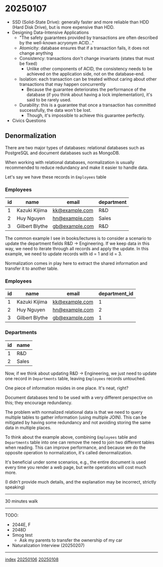 <head><meta name="viewport" content="width=device-width, initial-scale=1.0, user-scalable=yes" /><meta charset="UTF-8"></head>

# 20250107

- SSD (Solid-State Drive): generally faster and more reliable than HDD (Hard Disk Drive), but is more expensive than HDD.
- Designing Data-Intensive Applications
	- "The safety guarantees provided by transactions are often described by the well-known acryonym ACID..."
	- Atomicity: database ensures that if a transaction fails, it does not change anything
	- Consistency: transactions don't change invariants (states that must be fixed)
		- Unlike other components of ACID, the consistency needs to be achieved on the application side, not on the database-end.
	- Isolation: each transaction can be treated without caring about other transactions that may happen concurrently
		- Because the guarantee deteriorates the performance of the database (if you think about having a lock implementation), it's said to be rarely used.
	- Durability: this is a guarantee that once a transaction has committed successfully, the data won't be lost.
		- Though, it's impossible to achieve this guarantee perfectly.
- Civics Questions

## Denormalization

There are two major types of databases: relational databases such as PostgreSQL and document databases such as MongoDB.

When working with relational databases, normalization is usually recommended to reduce redundancy and make it easier to handle data.

Let's say we have these records in `Employees` table

### Employees

| id | name | email | department |
| --- | --- | --- | --- |
| 1 | Kazuki Kijima | kk@example.com | R&D |
| 2 | Huy Nguyen | hn@example.com | Sales |
| 3 | Gilbert Blythe | gb@example.com | R&D |

The common example I see in books/lectures is to consider a scenario to update the department fields R&D -> Engineering. If we keep data in this way, we need to iterate through all records and apply the update. In this example, we need to update records with id = 1 and id = 3.

Normalization comes in play here to extract the shared information and transfer it to another table.

### Employees

| id | name | email | department\_id |
| --- | --- | --- | --- |
| 1 | Kazuki Kijima | kk@example.com | 1 |
| 2 | Huy Nguyen | hn@example.com | 2 |
| 3 | Gilbert Blythe | gb@example.com | 1 |

### Departments

| id | name |
| --- | --- |
| 1 | R&D |
| 2 | Sales |

Now, if we think about updating R&D -> Engineering, we just need to update one record in `Departments` table, leaving `Employees` records untouched.

One piece of information resides in one place. It's neat, right?

Document databases tend to be used with a very different perspective on this; they encourage redundancy.

The problem with normalized relational data is that we need to query multiple tables to gather information (using multiple JOIN). This can be mitigated by having some redundancy and not avoiding storing the same data in multiple places. 

To think about the example above, combining `Employees` table and `Departments` table into one can remove the need to join two different tables when reading. This can improve performance, and because we do the opposite operation to normalization, it's called denormalization.

It's beneficial under some scenarios, e.g., the entire document is used every time you render a web page, but write operations will cost much more.

(I didn't provide much details, and the explanation may be incorrect, strictly speaking)

---

30 minutes walk

---

TODO:

- 2044E, F
- 2048D
- Smog test
	- Ask my parents to transfer the ownership of my car
- Naturalization Interview (20250207)

---

[index](../../index.html)
[20250106](20250106.html)
[20250108](20250108.html)
